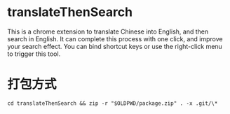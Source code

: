 
# translateThenSearch
This is a chrome extension to translate Chinese into English, and then search in English. It can complete this process with one click, and improve your search effect. You can bind shortcut keys or use the right-click menu to trigger this tool.


# 打包方式
```
cd translateThenSearch && zip -r "$OLDPWD/package.zip" . -x .git/\*
```